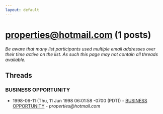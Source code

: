 ```yaml
---
layout: default
---
```


# properties@hotmail.com (1 posts)

_Be aware that many list participants used multiple email addresses over their time active on the list. As such this page may not contain all threads available._

## Threads

### BUSINESS OPPORTUNITY
+ 1998-06-11 (Thu, 11 Jun 1998 06:01:58 -0700 (PDT)) - [BUSINESS OPPORTUNITY](/archive/1998/06/edc1936138db3033e0e184ff7523244e2ef6c51e3695a668619b8ba1e52c90da) - _properties@hotmail.com_

